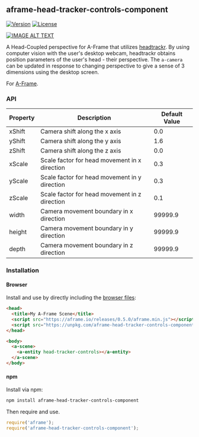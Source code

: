 ## aframe-head-tracker-controls-component

[![Version](http://img.shields.io/npm/v/aframe-head-tracker-controls-component.svg?style=flat-square)](https://npmjs.org/package/aframe-head-tracker-controls-component)
[![License](http://img.shields.io/npm/l/aframe-head-tracker-controls-component.svg?style=flat-square)](https://npmjs.org/package/aframe-head-tracker-controls-component)

[![IMAGE ALT TEXT](http://img.youtube.com/vi/w0P4DgQCbnI/0.jpg)](http://www.youtube.com/watch?v=w0P4DgQCbnI "AFrame + headtrackr")

A Head-Coupled perspective for A-Frame that utilizes [headtrackr](https://github.com/auduno/headtrackr). By using computer vision with the user's desktop webcam, headtrackr obtains position parameters of the user's head - their perspective. The `a-camera` can be updated in response to changing perspective to give a sense of 3 dimensions using the desktop screen.

For [A-Frame](https://aframe.io).

### API

| Property | Description | Default Value |
| -------- | ----------- | ------------- |
| xShift | Camera shift along the x axis | 0.0 |
| yShift | Camera shift along the y axis | 1.6 |
| zShift | Camera shift along the z axis | 0.0 |
| xScale | Scale factor for head movement in x direction | 0.3 |
| yScale | Scale factor for head movement in y direction | 0.3 |
| zScale | Scale factor for head movement in z direction | 0.1 |
| width | Camera movement boundary in x direction | 99999.9 |
| height | Camera movement boundary in y direction | 99999.9 |
| depth | Camera movement boundary in z direction | 99999.9 |

### Installation

#### Browser

Install and use by directly including the [browser files](dist):

```html
<head>
  <title>My A-Frame Scene</title>
  <script src="https://aframe.io/releases/0.5.0/aframe.min.js"></script>
  <script src="https://unpkg.com/aframe-head-tracker-controls-component/dist/aframe-head-tracker-controls-component.min.js"></script>
</head>

<body>
  <a-scene>
    <a-entity head-tracker-controls></a-entity>
  </a-scene>
</body>
```

<!-- If component is accepted to the Registry, uncomment this. -->
<!--
Or with [angle](https://npmjs.com/package/angle/), you can install the proper
version of the component straight into your HTML file, respective to your
version of A-Frame:

```sh
angle install aframe-head-tracker-controls-component
```
-->

#### npm

Install via npm:

```bash
npm install aframe-head-tracker-controls-component
```

Then require and use.

```js
require('aframe');
require('aframe-head-tracker-controls-component');
```

